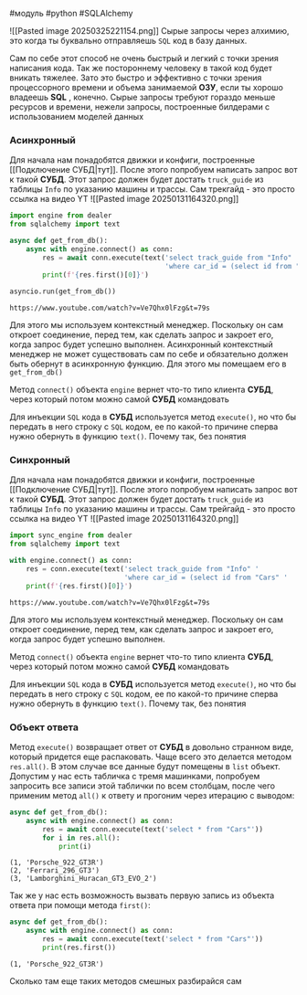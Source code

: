 #модуль #python #SQLAlchemy 

![[Pasted image 20250325221154.png]]
Сырые запросы через алхимию, это когда ты буквально отправляешь `SQL` код в базу данных.

Сам по себе этот способ не очень быстрый и легкий с точки зрения написания кода. Так же постороннему человеку в такой код будет вникать тяжелее. Зато это быстро и эффективно с точки зрения процессорного времени и объема занимаемой **ОЗУ**, если ты хорошо владеешь **SQL** , конечно. Сырые запросы требуют гораздо меньше ресурсов и времени, нежели запросы, построенные билдерами с использованием моделей данных
### Асинхронный
Для начала нам понадобятся движки и конфиги, построенные [[Подключение СУБД|тут]].
После этого попробуем написать запрос вот к такой **СУБД**. Этот запрос должен будет достать `truck_guide` из таблицы `Info` по указанию машины и трассы. Сам трекгайд - это просто ссылка на видео YT
![[Pasted image 20250131164320.png]]
```python
import engine from dealer
from sqlalchemy import text  

async def get_from_db():  
    async with engine.connect() as conn:  
        res = await conn.execute(text('select track_guide from "Info" '  
                                      'where car_id = (select id from "Cars" '                                                "                where car_name =                                                                        'Porsche_922_GT3R') and"                                               '      track_id = (select id from "Tracks"'                                             "                 where track_name =                                                                      'Spa_Francorchamps')"))  
        print(f'{res.first()[0]}')  
  
asyncio.run(get_from_db())
```
```
https://www.youtube.com/watch?v=Ve7Qhx0lFzg&t=79s
```
Для этого мы используем контекстный менеджер. Поскольку он сам откроет соединение, перед тем, как сделать запрос и закроет его, когда запрос будет успешно выполнен. Асинхронный контекстный менеджер не может существовать сам по себе и обязательно должен быть обернут в асинхронную функцию. Для этого мы помещаем его в `get_from_db()`

Метод `connect()` объекта `engine` вернет что-то типо клиента **СУБД**, через который потом можно самой **СУБД** командовать

Для инъекции `SQL` кода в **СУБД** используется метод `execute()`, но что бы передать в него строку с `SQL` кодом, ее по какой-то причине сперва нужно обернуть в функцию `text()`. Почему так, без понятия

### Синхронный
Для начала нам понадобятся движки и конфиги, построенные [[Подключение СУБД|тут]].
После этого попробуем написать запрос вот к такой **СУБД**. Этот запрос должен будет достать `truck_guide` из таблицы `Info` по указанию машины и трассы. Сам трейгайд - это просто ссылка на видео YT
![[Pasted image 20250131164320.png]]
```python
import sync_engine from dealer
from sqlalchemy import text  

with engine.connect() as conn:  
	res = conn.execute(text('select track_guide from "Info" '  
							'where car_id = (select id from "Cars" '                                                "                where car_name =                                                                        'Porsche_922_GT3R') and"                                               '      track_id = (select id from "Tracks"'                                             "                 where track_name =                                                                      'Spa_Francorchamps')"))  
	print(f'{res.first()[0]}')  
```
```
https://www.youtube.com/watch?v=Ve7Qhx0lFzg&t=79s
```
Для этого мы используем контекстный менеджер. Поскольку он сам откроет соединение, перед тем, как сделать запрос и закроет его, когда запрос будет успешно выполнен.

Метод `connect()` объекта `engine` вернет что-то типо клиента **СУБД**, через который потом можно самой **СУБД** командовать

Для инъекции `SQL` кода в **СУБД** используется метод `execute()`, но что бы передать в него строку с `SQL` кодом, ее по какой-то причине сперва нужно обернуть в функцию `text()`. Почему так, без понятия

### Объект ответа
Метод `execute()` возвращает ответ от **СУБД**  в довольно странном виде, который придется еще распаковать. Чаще всего это делается методом `res.all()`. В этом случае все данные будут помещены в `list` объект. Допустим у нас есть табличка с тремя машинками, попробуем запросить все записи этой таблички по всем столбцам, после чего применим метод `all()` к ответу и прогоним через итерацию с выводом:
```python
async def get_from_db():  
    async with engine.connect() as conn:  
        res = await conn.execute(text('select * from "Cars"'))  
        for i in res.all():  
            print(i)
```
```
(1, 'Porsche_922_GT3R')
(2, 'Ferrari_296_GT3')
(3, 'Lamborghini_Huracan_GT3_EVO_2')
```
Так же у нас есть возможность вызвать первую запись из объекта ответа при помощи метода `first()`:
```python
async def get_from_db():  
    async with engine.connect() as conn:  
        res = await conn.execute(text('select * from "Cars"'))          
	    print(res.first())
```
```
(1, 'Porsche_922_GT3R')
```
Сколько там еще таких методов смешных разбирайся сам